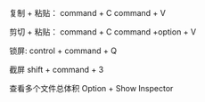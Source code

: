 

复制  + 粘贴：  command + C  command + V

剪切 + 粘贴：   command + C  command +option +  V



锁屏:  control + command + Q

截屏 shift + command + 3



查看多个文件总体积 Option + Show Inspector